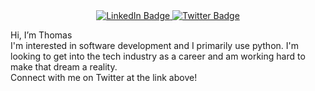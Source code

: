 <div id="badges" align="center">
  <a href="https://www.linkedin.com/in/j-thomas-hudson/">
    <img src="https://img.shields.io/badge/LinkedIn-blue?style=for-the-badge&logo=linkedin&logoColor=white" alt="LinkedIn Badge"/>
  </a>
  <a href="https://twitter.com/Thomas_Hudson95">
    <img src="https://img.shields.io/badge/Twitter-blue?style=for-the-badge&logo=twitter&logoColor=white" alt="Twitter Badge"/>
  </a>
</div>


Hi, I’m Thomas <br>
I'm interested in software development and I primarily use python. I'm looking to get into the tech industry as a career and am working hard to make that dream a reality.
<br>
Connect with me on Twitter at the link above!


